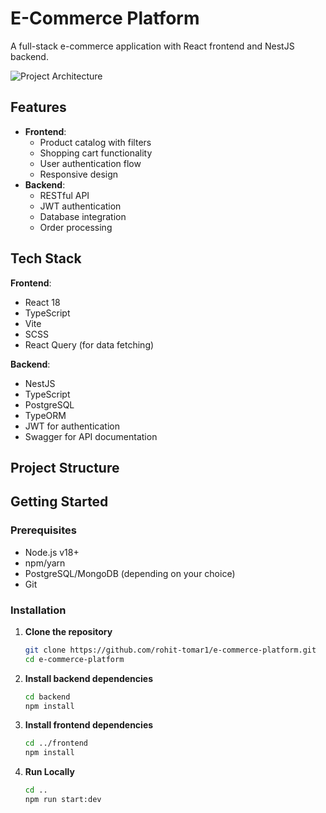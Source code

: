 # E-Commerce Platform

A full-stack e-commerce application with React frontend and NestJS backend.

![Project Architecture](https://example.com/path/to/architecture-diagram.png) <!-- Add your diagram later -->

## Features

- **Frontend**: 
  - Product catalog with filters
  - Shopping cart functionality
  - User authentication flow
  - Responsive design
- **Backend**:
  - RESTful API
  - JWT authentication
  - Database integration
  - Order processing

## Tech Stack

**Frontend**:
- React 18
- TypeScript
- Vite
- SCSS
- React Query (for data fetching)

**Backend**:
- NestJS
- TypeScript
- PostgreSQL
- TypeORM
- JWT for authentication
- Swagger for API documentation

## Project Structure



## Getting Started

### Prerequisites

- Node.js v18+
- npm/yarn
- PostgreSQL/MongoDB (depending on your choice)
- Git

### Installation

1. **Clone the repository**
   ```bash
   git clone https://github.com/rohit-tomar1/e-commerce-platform.git
   cd e-commerce-platform

2. **Install backend dependencies**
   ```bash
   cd backend
   npm install

3. **Install frontend dependencies**
   ```bash
   cd ../frontend
   npm install


4. **Run Locally**
   ```bash
   cd ..
   npm run start:dev

